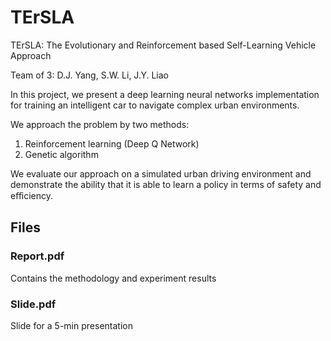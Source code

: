 # TErSLA

TErSLA: The Evolutionary and Reinforcement based Self-Learning Vehicle Approach

Team of 3: D.J. Yang, S.W. Li, J.Y. Liao

In this project, we present a deep learning neural networks implementation for training an intelligent car to navigate complex urban environments.

We approach the problem by two methods:

1. Reinforcement learning (Deep Q Network)
2. Genetic algorithm

We evaluate our approach on a simulated urban driving environment and demonstrate the ability that it is able to learn a policy in terms of safety and
eﬀiciency.

## Files

### Report.pdf

Contains the methodology and experiment results

### Slide.pdf

Slide for a 5-min presentation
